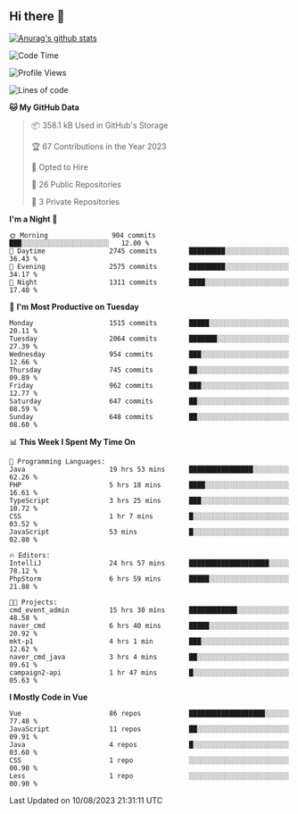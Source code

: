 ## Hi there 👋

[![Anurag's github stats](https://github-readme-stats.vercel.app/api?username=Songwonseok)](https://github.com/anuraghazra/github-readme-stats)



<!--START_SECTION:waka-->
![Code Time](http://img.shields.io/badge/Code%20Time-2%2C440%20hrs%2059%20mins-blue)

![Profile Views](http://img.shields.io/badge/Profile%20Views-0-blue)

![Lines of code](https://img.shields.io/badge/From%20Hello%20World%20I%27ve%20Written-35.0%20million%20lines%20of%20code-blue)

**🐱 My GitHub Data** 

> 📦 358.1 kB Used in GitHub's Storage 
 > 
> 🏆 67 Contributions in the Year 2023
 > 
> 💼 Opted to Hire
 > 
> 📜 26 Public Repositories 
 > 
> 🔑 3 Private Repositories 
 > 
**I'm a Night 🦉** 

```text
🌞 Morning                904 commits         ███░░░░░░░░░░░░░░░░░░░░░░   12.00 % 
🌆 Daytime                2745 commits        █████████░░░░░░░░░░░░░░░░   36.43 % 
🌃 Evening                2575 commits        █████████░░░░░░░░░░░░░░░░   34.17 % 
🌙 Night                  1311 commits        ████░░░░░░░░░░░░░░░░░░░░░   17.40 % 
```
📅 **I'm Most Productive on Tuesday** 

```text
Monday                   1515 commits        █████░░░░░░░░░░░░░░░░░░░░   20.11 % 
Tuesday                  2064 commits        ███████░░░░░░░░░░░░░░░░░░   27.39 % 
Wednesday                954 commits         ███░░░░░░░░░░░░░░░░░░░░░░   12.66 % 
Thursday                 745 commits         ██░░░░░░░░░░░░░░░░░░░░░░░   09.89 % 
Friday                   962 commits         ███░░░░░░░░░░░░░░░░░░░░░░   12.77 % 
Saturday                 647 commits         ██░░░░░░░░░░░░░░░░░░░░░░░   08.59 % 
Sunday                   648 commits         ██░░░░░░░░░░░░░░░░░░░░░░░   08.60 % 
```


📊 **This Week I Spent My Time On** 

```text
💬 Programming Languages: 
Java                     19 hrs 53 mins      ████████████████░░░░░░░░░   62.26 % 
PHP                      5 hrs 18 mins       ████░░░░░░░░░░░░░░░░░░░░░   16.61 % 
TypeScript               3 hrs 25 mins       ███░░░░░░░░░░░░░░░░░░░░░░   10.72 % 
CSS                      1 hr 7 mins         █░░░░░░░░░░░░░░░░░░░░░░░░   03.52 % 
JavaScript               53 mins             █░░░░░░░░░░░░░░░░░░░░░░░░   02.80 % 

🔥 Editors: 
IntelliJ                 24 hrs 57 mins      ████████████████████░░░░░   78.12 % 
PhpStorm                 6 hrs 59 mins       █████░░░░░░░░░░░░░░░░░░░░   21.88 % 

🐱‍💻 Projects: 
cmd_event_admin          15 hrs 30 mins      ████████████░░░░░░░░░░░░░   48.58 % 
naver_cmd                6 hrs 40 mins       █████░░░░░░░░░░░░░░░░░░░░   20.92 % 
mkt-p1                   4 hrs 1 min         ███░░░░░░░░░░░░░░░░░░░░░░   12.62 % 
naver_cmd_java           3 hrs 4 mins        ██░░░░░░░░░░░░░░░░░░░░░░░   09.61 % 
campaign2-api            1 hr 47 mins        █░░░░░░░░░░░░░░░░░░░░░░░░   05.63 % 
```

**I Mostly Code in Vue** 

```text
Vue                      86 repos            ███████████████████░░░░░░   77.48 % 
JavaScript               11 repos            ██░░░░░░░░░░░░░░░░░░░░░░░   09.91 % 
Java                     4 repos             █░░░░░░░░░░░░░░░░░░░░░░░░   03.60 % 
CSS                      1 repo              ░░░░░░░░░░░░░░░░░░░░░░░░░   00.90 % 
Less                     1 repo              ░░░░░░░░░░░░░░░░░░░░░░░░░   00.90 % 
```




 Last Updated on 10/08/2023 21:31:11 UTC
<!--END_SECTION:waka-->
